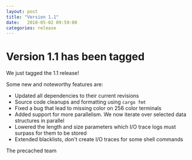 ```yaml
---
layout: post
title: "Version 1.1"
date:   2018-05-02 09:59:00
categories: release
---
```


# Version 1.1 has been tagged

We just tagged the 1.1 release!

Some new and noteworthy features are:
* Updated all dependencies to their current revisions
* Source code cleanups and formatting using `cargo fmt`
* Fixed a bug that lead to missing color on 256 color terminals
* Added support for more parallelism. We now iterate over selected data structures in parallel
* Lowered the length and size parameters which I/O trace logs must surpass for them to be stored
* Extended blacklists, don't create I/O traces for some shell commands

The precached team
